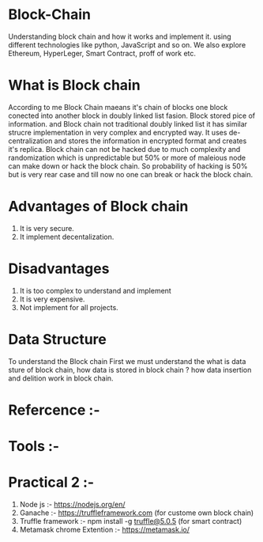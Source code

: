 # Block-Chain
Understanding block chain and how it works and implement it. using different technologies like python, JavaScript and so on.
We also explore Ethereum, HyperLeger, Smart Contract, proff of work etc. 
# What is Block chain
According to me Block Chain maeans it's chain of blocks one block conected into another block in doubly linked list fasion. Block stored pice of information. and Block chain not traditional doubly linked list it has similar strucre implementation in very complex and encrypted way. It uses de-centralization and stores the information in encrypted format and creates it's replica. Block chain can not be hacked due to much complexity and randomization which is unpredictable but 50% or more of maleious node can make down or hack the block chain. So probability of hacking is 50% but is very rear case and till now no one can break or hack the block chain.
# Advantages of Block chain
1. It is very secure.
2. It implement decentalization.
# Disadvantages
1. It is too complex to understand and implement
2. It is very expensive.
3. Not implement for all projects.
# Data Structure
To understand the Block chain First we must understand the what is data sture of block chain, how data is stored in block chain ?
how data insertion and delition work in block chain.


# Refercence :- 
# Tools :- 
# Practical 2 :-
1. Node js :- https://nodejs.org/en/ 
2. Ganache :- https://truffleframework.com (for custome own block chain)
3. Truffle framework :- npm install -g truffle@5.0.5 (for smart contract)
4. Metamask chrome Extention :- https://metamask.io/
